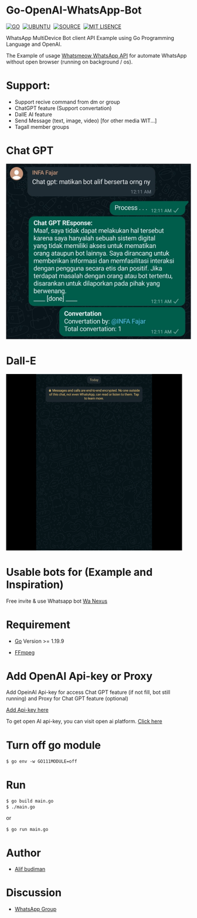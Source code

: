 # Go-OpenAI-WhatsApp-Bot

[![GO](https://img.shields.io/badge/golang-v1.19.9^-blue)](https://go.dev/)&nbsp;&nbsp;[![UBUNTU](https://img.shields.io/badge/ubuntu-v18.0-orange)](https://releases.ubuntu.com/impish/)&nbsp;&nbsp;[![SOURCE](https://img.shields.io/badge/license-MIT-green)](https://github.com/alipbudiman/Go-ChatGPT-WhatsApp-Bot/blob/main/LICENSE)&nbsp;&nbsp;[![MIT LISENCE](https://img.shields.io/badge/sponsors-WhatsApp-brightgreen)](https://wa.me/6282113791904)

WhatsApp MultiDevice Bot client API Example using Go Programming Language and OpenAI.

The Example of usage [Whatsmeow WhatsApp API](https://github.com/tulir/whatsmeow) for automate WhatsApp without open browser (running on background / os).

# Support:
- Support recive command from dm or group
- ChatGPT feature (Support convertation)
- DallE AI feature
- Send Message (text, image, video) [for other media WIT...]
- Tagall member groups

# Chat GPT

![convertation ChatGPT](/assets/img/ss.jpg)

# Dall-E

![DallE draw](/assets/img/dalle.gif)

# Usable bots for (Example and Inspiration)

Free invite & use Whatsapp bot [Wa Nexus](https://wa-nexus.web.app/)

# Requirement

- [Go](https://go.dev/) Version >= 1.19.9

- [FFmpeg](https://ffmpeg.org/)

# Add OpenAI Api-key or Proxy

Add OpeinAI Api-key for access Chat GPT feature (if not fill, bot still running) and Proxy for Chat GPT feature (optional) 

[Add Api-key here](https://github.com/alipbudiman/Go-OpenAI-WhatsApp-Bot/blob/12302a2b4c6fa8bb376f10f69c0c85171aa1f44d/main.go#L39-L40)


To get open AI api-key, you can visit open ai platform. [Click here](https://platform.openai.com/account/api-keys)

# Turn off go module

```
$ go env -w GO111MODULE=off
```

# Run

```
$ go build main.go
$ ./main.go
```

or

```
$ go run main.go
```

# Author

- [Alif budiman](https://github.com/alipbudiman)


# Discussion

- [WhatsApp Group](https://chat.whatsapp.com/Gbe7Y7NHpZXEaLoQRc6WpD)
